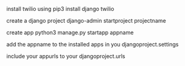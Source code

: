 install twilio using
    pip3 install django twilio

create a django project
    django-admin startproject projectname

create app
    python3 manage.py startapp appname

add the appname to the installed apps in you djangoproject.settings

include your appurls to your djangoproject.urls


